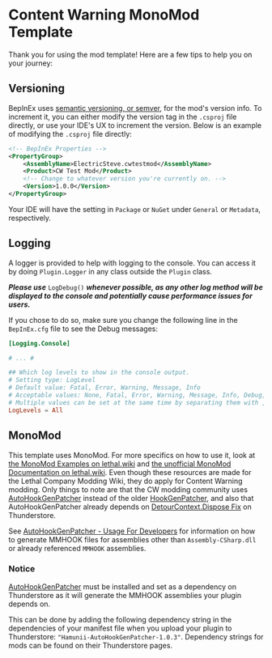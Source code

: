 # Content Warning MonoMod Template

Thank you for using the mod template! Here are a few tips to help you on your journey:

## Versioning

BepInEx uses [semantic versioning, or semver](https://semver.org/), for the mod's version info.
To increment it, you can either modify the version tag in the `.csproj` file directly, or use your IDE's UX to increment the version. Below is an example of modifying the `.csproj` file directly:

```xml
<!-- BepInEx Properties -->
<PropertyGroup>
    <AssemblyName>ElectricSteve.cwtestmod</AssemblyName>
    <Product>CW Test Mod</Product>
    <!-- Change to whatever version you're currently on. -->
    <Version>1.0.0</Version>
</PropertyGroup>
```

Your IDE will have the setting in `Package` or `NuGet` under `General` or `Metadata`, respectively.

## Logging

A logger is provided to help with logging to the console. You can access it by doing `Plugin.Logger` in any class outside the `Plugin` class.

***Please use*** `LogDebug()` ***whenever possible, as any other log method will be displayed to the console and potentially cause performance issues for users.***

If you chose to do so, make sure you change the following line in the `BepInEx.cfg` file to see the Debug messages:

```toml
[Logging.Console]

# ... #

## Which log levels to show in the console output.
# Setting type: LogLevel
# Default value: Fatal, Error, Warning, Message, Info
# Acceptable values: None, Fatal, Error, Warning, Message, Info, Debug, All
# Multiple values can be set at the same time by separating them with , (e.g. Debug, Warning)
LogLevels = All
```

## MonoMod

This template uses MonoMod. For more specifics on how to use it, look at
[the MonoMod Examples on lethal.wiki](https://lethal.wiki/dev/fundamentals/patching-code/monomod-examples) and
[the unofficial MonoMod Documentation on lethal.wiki](https://lethal.wiki/dev/fundamentals/patching-code/monomod-documentation). Even though these resources are made for the Lethal Company Modding Wiki, they do apply for Content Warning modding.
Only things to note are that the CW modding community uses [AutoHookGenPatcher](https://thunderstore.io/c/content-warning/p/Hamunii/AutoHookGenPatcher/) instead of the older [HookGenPatcher](https://github.com/harbingerofme/Bepinex.Monomod.HookGenPatcher), and also that AutoHookGenPatcher already depends on [DetourContext.Dispose Fix](https://thunderstore.io/c/content-warning/p/Hamunii/DetourContext_Dispose_Fix/) on Thunderstore.

See [AutoHookGenPatcher - Usage For Developers](https://github.com/Hamunii/BepInEx.MonoMod.AutoHookGenPatcher?tab=readme-ov-file#usage-for-developers) for information on how to generate MMHOOK files for assemblies other than `Assembly-CSharp.dll` or already referenced `MMHOOK` assemblies.

### Notice
[AutoHookGenPatcher](https://thunderstore.io/c/content-warning/p/Hamunii/AutoHookGenPatcher/) must be installed and set as a dependency on Thunderstore as it will generate the MMHOOK assemblies your plugin depends on.

This can be done by adding the following dependency string in the dependencies of your manifest file when you upload your plugin to Thunderstore:
`"Hamunii-AutoHookGenPatcher-1.0.3"`. Dependency strings for mods can be found on their Thunderstore pages. 
